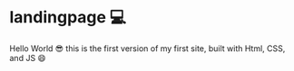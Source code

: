 # landingpage 💻
Hello World 😎 this is the first version of my first site, built with Html, CSS, and JS 😄
